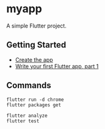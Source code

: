 # myapp

A simple Flutter project.

## Getting Started

- [Create the app](https://flutter.dev/docs/get-started/test-drive?tab=vscode#create-app)
- [Write your first Flutter app, part 1](https://flutter.dev/docs/get-started/codelab)


## Commands
```
flutter run -d chrome
flutter packages get

flutter analyze
flutter test
```